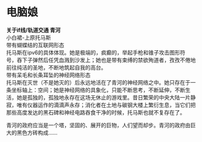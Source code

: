 # 电脑娘

**关于if线/轨道交通 青河**  
小白裙-上原托马斯  
带有蝴蝶结的互联网形态  
托马斯在ipv6的具体体现。她是极端的，疯癫的，举起手枪和锥子攻击图形符号，吞下子弹然后任凭血溅到沙发上；她也是带有束缚的禁欲殉道者，孜孜不倦地前往纯洁的圣地，不断地筑起自我的高台。  
带有呆毛和长条耳坠的神经网络形态  
托马斯在灭世（不是她灭的）后永远地活在了青河的神经网络之中。她只存在于一条坐标轴上：空间；她是神经网络的具象化，只能不断思考，不断延伸，不断生活，她是孤独的，孤独地永存在这场无休止的游戏里。昔日繁荣的中央大陆一片静寂，唯有仪器运作的滴滴声永存；消化者在土地与碳钢大楼上繁衍生息，当它们把那些高度发达的黑石碑和神经电路吞食干净的时候，托马斯也就不复存在了。

青河的政府应当是一个塔，坚固的、展开的巨物，人们望而却步。青河的政府由巨大的黑色方砖构成……
